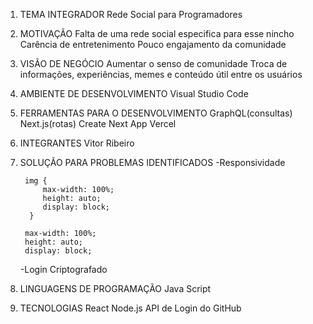 1. TEMA INTEGRADOR
	Rede Social para Programadores

2. MOTIVAÇÃO
	Falta de uma rede social especifica para esse nincho
	Carência de entretenimento 
	Pouco engajamento da comunidade 

3. VISÃO DE NEGÓCIO
	Aumentar o senso de comunidade
	Troca de informações, experiências, memes e conteúdo útil entre os usuários

4. AMBIENTE DE DESENVOLVIMENTO
	Visual Studio Code

5. FERRAMENTAS PARA O DESENVOLVIMENTO
	 GraphQL(consultas)
	 Next.js(rotas)
	 Create Next App
	 Vercel

6. INTEGRANTES
	Vitor Ribeiro 

7. SOLUÇÃO PARA PROBLEMAS IDENTIFICADOS
	-Responsividade

		img {
			max-width: 100%;
			height: auto;
			display: block;
	   	 }

		max-width: 100%;
		height: auto;
		display: block;

	
	-Login Criptografado

8. LINGUAGENS DE PROGRAMAÇÃO 
	 Java Script

9. TECNOLOGIAS
	 React
	 Node.js
	 API de Login do GitHub